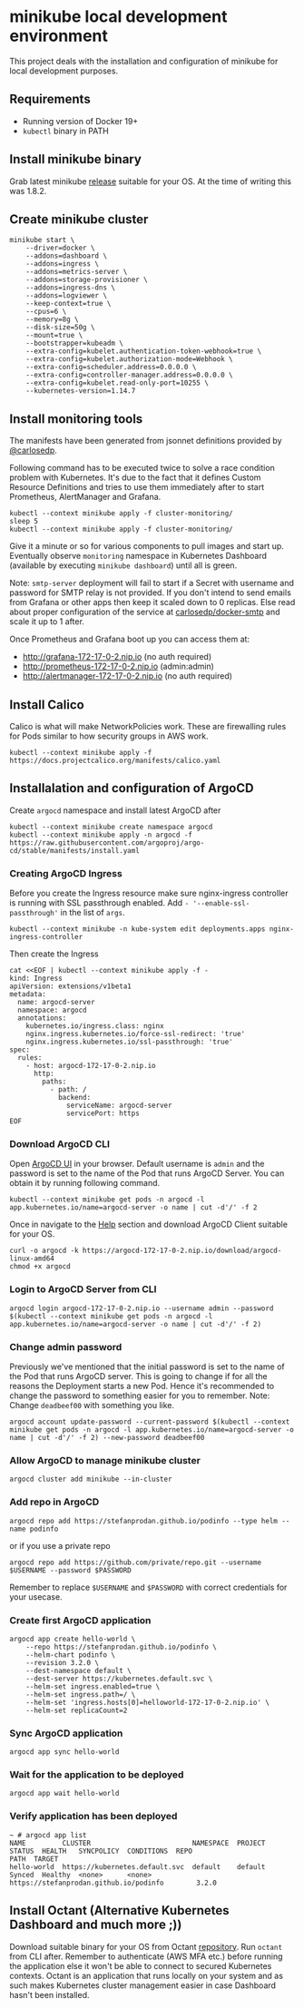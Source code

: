 # minikube local development environment

This project deals with the installation and configuration of minikube for local development purposes.

## Requirements

* Running version of Docker 19+
* `kubectl` binary in PATH 

## Install minikube binary

Grab latest minikube [release](https://github.com/kubernetes/minikube/releases) suitable for your OS. At the time of writing this was 1.8.2. 

## Create minikube cluster


```
minikube start \
    --driver=docker \
    --addons=dashboard \
    --addons=ingress \
    --addons=metrics-server \
    --addons=storage-provisioner \
    --addons=ingress-dns \
    --addons=logviewer \
    --keep-context=true \
    --cpus=6 \
    --memory=8g \
    --disk-size=50g \
    --mount=true \
    --bootstrapper=kubeadm \
    --extra-config=kubelet.authentication-token-webhook=true \
    --extra-config=kubelet.authorization-mode=Webhook \
    --extra-config=scheduler.address=0.0.0.0 \
    --extra-config=controller-manager.address=0.0.0.0 \
    --extra-config=kubelet.read-only-port=10255 \
    --kubernetes-version=1.14.7
```

## Install monitoring tools

The manifests have been generated from jsonnet definitions provided by [@carlosedp](https://github.com/carlosedp/cluster-monitoring). 

Following command has to be executed twice to solve a race condition problem with Kubernetes. It's due to the fact that it defines Custom Resource Definitions and tries to use them immediately after to start Prometheus, AlertManager and Grafana.

```
kubectl --context minikube apply -f cluster-monitoring/
sleep 5
kubectl --context minikube apply -f cluster-monitoring/
```

Give it a minute or so for various components to pull images and start up. Eventually observe `monitoring` namespace in Kubernetes Dashboard (available by executing `minikube dashboard`) until all is green. 

Note: `smtp-server` deployment will fail to start if a Secret with username and password for SMTP relay is not provided. If you don't intend to send emails from Grafana or other apps then keep it scaled down to 0 replicas. Else read about proper configuration of the service at [carlosedp/docker-smtp](https://github.com/carlosedp/docker-smtp) and scale it up to 1 after. 

Once Prometheus and Grafana boot up you can access them at:

* http://grafana-172-17-0-2.nip.io (no auth required)
* http://prometheus-172-17-0-2.nip.io (admin:admin)
* http://alertmanager-172-17-0-2.nip.io (no auth required)

## Install Calico

Calico is what will make NetworkPolicies work. These are firewalling rules for Pods similar to how security groups in AWS work.

```
kubectl --context minikube apply -f https://docs.projectcalico.org/manifests/calico.yaml
```

## Installalation and configuration of ArgoCD

Create `argocd` namespace and install latest ArgoCD after

```
kubectl --context minikube create namespace argocd
kubectl --context minikube apply -n argocd -f https://raw.githubusercontent.com/argoproj/argo-cd/stable/manifests/install.yaml
```

### Creating ArgoCD Ingress

Before you create the Ingress resource make sure nginx-ingress controller is running with SSL passthrough enabled. Add `- '--enable-ssl-passthrough'` in the list of `args`.

```
kubectl --context minikube -n kube-system edit deployments.apps nginx-ingress-controller
```

Then create the Ingress

```
cat <<EOF | kubectl --context minikube apply -f -
kind: Ingress
apiVersion: extensions/v1beta1
metadata:
  name: argocd-server
  namespace: argocd
  annotations:
    kubernetes.io/ingress.class: nginx
    nginx.ingress.kubernetes.io/force-ssl-redirect: 'true'
    nginx.ingress.kubernetes.io/ssl-passthrough: 'true'
spec:
  rules:
    - host: argocd-172-17-0-2.nip.io
      http:
        paths:
          - path: /
            backend:
              serviceName: argocd-server
              servicePort: https
EOF
```

### Download ArgoCD CLI

Open [ArgoCD UI](https://argocd-172-17-0-2.nip.io) in your browser. Default username is `admin` and the password is set to the name of the Pod that runs ArgoCD Server. You can obtain it by running following command.

```
kubectl --context minikube get pods -n argocd -l app.kubernetes.io/name=argocd-server -o name | cut -d'/' -f 2
```

Once in navigate to the [Help](https://argocd-172-17-0-2.nip.io/help) section and download ArgoCD Client suitable for your OS.

```
curl -o argocd -k https://argocd-172-17-0-2.nip.io/download/argocd-linux-amd64
chmod +x argocd
```

### Login to ArgoCD Server from CLI

```
argocd login argocd-172-17-0-2.nip.io --username admin --password $(kubectl --context minikube get pods -n argocd -l app.kubernetes.io/name=argocd-server -o name | cut -d'/' -f 2)
```

### Change admin password

Previously we've mentioned that the initial password is set to the name of the Pod that runs ArgoCD server. This is going to change if for all the reasons the Deployment starts a new Pod. Hence it's recommended to change the password to something easier for you to remember. Note: Change `deadbeef00` with something you like.

```
argocd account update-password --current-password $(kubectl --context minikube get pods -n argocd -l app.kubernetes.io/name=argocd-server -o name | cut -d'/' -f 2) --new-password deadbeef00
```

### Allow ArgoCD to manage minikube cluster

```
argocd cluster add minikube --in-cluster
```

### Add repo in ArgoCD

```
argocd repo add https://stefanprodan.github.io/podinfo --type helm --name podinfo
```

or if you use a private repo

```
argocd repo add https://github.com/private/repo.git --username $USERNAME --password $PASSWORD
```

Remember to replace `$USERNAME` and `$PASSWORD` with correct credentials for your usecase.

### Create first ArgoCD application

```
argocd app create hello-world \
    --repo https://stefanprodan.github.io/podinfo \
    --helm-chart podinfo \
    --revision 3.2.0 \
    --dest-namespace default \
    --dest-server https://kubernetes.default.svc \
    --helm-set ingress.enabled=true \
    --helm-set ingress.path=/ \
    --helm-set 'ingress.hosts[0]=helloworld-172-17-0-2.nip.io' \
    --helm-set replicaCount=2
```

### Sync ArgoCD application

```
argocd app sync hello-world
```

### Wait for the application to be deployed

```
argocd app wait hello-world
```

### Verify application has been deployed

```
~ # argocd app list
NAME         CLUSTER                         NAMESPACE  PROJECT  STATUS  HEALTH   SYNCPOLICY  CONDITIONS  REPO                                    PATH  TARGET
hello-world  https://kubernetes.default.svc  default    default  Synced  Healthy  <none>      <none>      https://stefanprodan.github.io/podinfo        3.2.0
```

## Install Octant (Alternative Kubernetes Dashboard and much more ;))

Download suitable binary for your OS from Octant [repository](https://github.com/vmware-tanzu/octant/releases/latest/). Run `octant` from CLI after. Remember to authenticate (AWS MFA etc.) before running the application else it won't be able to connect to secured Kubernetes contexts. Octant is an application that runs locally on your system and as such makes Kubernetes cluster management easier in case Dashboard hasn't been installed.